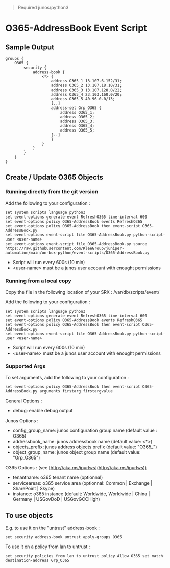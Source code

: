 > Required junos/python3

# O365-AddressBook Event Script
## Sample Output
```
groups {
    O365 {
        security {
            address-book {
                <*> {
                    address O365_1 13.107.6.152/31;
                    address O365_2 13.107.18.10/31;
                    address O365_3 13.107.128.0/22;
                    address O365_4 23.103.160.0/20;
                    address O365_5 40.96.0.0/13;
                    [..]
                    address-set Grp_O365 {
                        address O365_1;
                        address O365_2;
                        address O365_3;
                        address O365_4;
                        address O365_5;
                    [..]
                    }
                }
            }
        }
    }
}
```

## Create / Update O365 Objects
### Running directly from the git version

Add the following to your configuration :
```
set system scripts language python3
set event-options generate-event RefreshO365 time-interval 600
set event-options policy O365-AddressBook events RefreshO365
set event-options policy O365-AddressBook then event-script O365-AddressBook.py
set event-options event-script file O365-AddressBook.py python-script-user <user-name>
set event-options event-script file O365-AddressBook.py source https://raw.githubusercontent.com/KleeGroup/juniper-automation/main/on-box-python/event-scripts/O365-AddressBook.py
```
- Script will run every 600s (10 min)
- \<user-name\> must be a junos user account with enought permissions

### Running from a local copy

Copy the file in the following location of your SRX : /var/db/scripts/event/

Add the following to your configuration :
```
set system scripts language python3
set event-options generate-event RefreshO365 time-interval 600
set event-options policy O365-AddressBook events RefreshO365
set event-options policy O365-AddressBook then event-script O365-AddressBook.py
set event-options event-script file O365-AddressBook.py python-script-user <user-name>
```
- Script will run every 600s (10 min)
- \<user-name\> must be a junos user account with enought permissions

### Supported Args

To set arguments, add the following to your configuration :
```
set event-options policy O365-AddressBook then event-script O365-AddressBook.py arguments firstarg firstargvalue
```

General Options :
- debug: enable debug output

Junos Options :
- config_group_name: junos configuration group name (default value : O365)
- addressbook_name: junos addressbook name (default value: <*>)
- objects_prefix: junos address objects prefix (default value: "O365_")
- object_group_name: junos object group name (default value: "Grp_O365")

O365 Options : (see [http://aka.ms/ipurlws](http://aka.ms/ipurlws))
- tenantname: o365 tenant name (optionnal)
- serviceareas: o365 service area (optionnal: Common | Exchange | SharePoint | Skype)
- instance: o365 instance (default: Worldwide, Worldwide | China | Germany | USGovDoD | USGovGCCHigh)

## To use objects

E.g. to use it on the "untrust" address-book :
```
set security address-book untrust apply-groups O365
```

To use it on a policy from lan to untrust :
```
set security policies from lan to untrust policy Allow_O365 set match destination-address Grp_O365
```